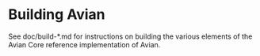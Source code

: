 Building Avian
================

See doc/build-*.md for instructions on building the various
elements of the Avian Core reference implementation of Avian.

